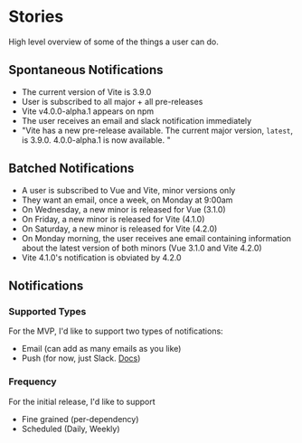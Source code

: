 # Stories

High level overview of some of the things a user can do.

## Spontaneous Notifications

- The current version of Vite is 3.9.0
- User is subscribed to all major + all pre-releases
- Vite v4.0.0-alpha.1 appears on npm
- The user receives an email and slack notification immediately
- "Vite has a new pre-release available. The current major version, `latest`, is 3.9.0. 4.0.0-alpha.1 is now available. <link to repo or npm>"

## Batched Notifications

- A user is subscribed to Vue and Vite, minor versions only
- They want an email, once a week, on Monday at 9:00am
- On Wednesday, a new minor is released for Vue (3.1.0)
- On Friday, a new minor is released for Vite (4.1.0)
- On Saturday, a new minor is released for Vite (4.2.0)
- On Monday morning, the user receives ane email containing information about the latest version of both minors (Vue 3.1.0 and Vite 4.2.0)
- Vite 4.1.0's notification is obviated by 4.2.0

## Notifications

### Supported Types

For the MVP, I'd like to support two types of notifications:

- Email (can add as many emails as you like)
- Push (for now, just Slack. [Docs](https://api.slack.com/messaging/webhooks))

### Frequency

For the initial release, I'd like to support

- Fine grained (per-dependency)
- Scheduled (Daily, Weekly)
